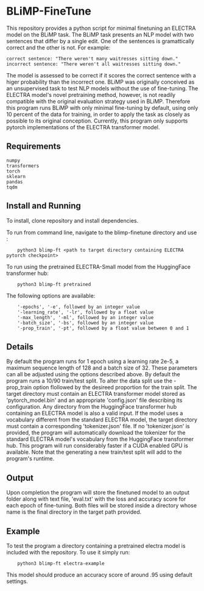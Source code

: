 # BLiMP-FineTune

This repository provides a python script for minimal finetuning an ELECTRA model on the BLiMP task. The BLiMP task presents an NLP model with two sentences that differ by a single edit. One of the sentences is gramattically correct and the other is not. For example:

    correct sentence: "There weren't many waitresses sitting down."
    incorrect sentence: "There weren't all waitresses sitting down."

The model is assessed to be correct if it scores the correct sentence with a higer probability than the incorrect one. BLiMP was originally conceived as an unsupervised task to test NLP models without the use of fine-tuning. The ELECTRA model's novel pretraining method, however, is not readily compatible with the original evaluation strategy used in BLiMP. Therefore this program runs BLiMP with only minimal fine-tuning by default, using only 10 percent of the data for training, in order to apply the task as closely as possible to its original conception. Currently, this program only supports pytorch implementations of the ELECTRA transformer model. 

## Requirements

    numpy
    transformers
    torch
    sklearn
    pandas
    tqdm

## Install and Running

To install, clone repository and install dependencies.

To run from command line, navigate to the blimp-finetune directory and use :

        python3 blimp-ft <path to target directory containing ELECTRA pytorch checkpoint>

To run using the pretrained ELECTRA-Small model from the HuggingFace transformer hub:

        python3 blimp-ft pretrained

The following options are available:

        '-epochs', '-e', followed by an integer value
        '-learning_rate', '-lr', followed by a float value
        '-max_length', '-ml', followed by an integer value
        '-batch_size', '-bs', followed by an integer value
        '-prop_train', '-pt', followed by a float value between 0 and 1


## Details

By default the program runs for 1 epoch using a learning rate 2e-5, a maximum sequence length of 128 and a batch size of 32. These parameters can all be adjusted using the options described above. By default the program runs a 10/90 train/test split. To alter the data split use the -prop_train option flollowed by the desireed proportion for the train split.  The target directory must contain an ELECTRA transformer model stored as 'pytorch_model.bin' and an appropriate 'config.json' file describing its configuration. Any directory from the HuggingFace transformer hub containing an ELECTRA model is also a valid input.  If the model uses a vocabulary different from the standard ELECTRA model, the target directory must contain a corresponding 'tokenizer.json' file. If no 'tokenizer.json' is provided, the program will automatically download the tokenizer for the standard ELECTRA model's vocabulary from the HuggingFace transformer hub. This program will run considerably faster if a CUDA enabled GPU is available. Note that the generating a new train/test split will add to the program's runtime.

## Output

Upon completion the program will store the finetuned model to an output folder along with text file, 'eval.txt' with the loss and accuracy score for each epoch of fine-tuning. Both files will be stored inside a directory whose name is the final directory in the target path provided. 

## Example

To test the program a directory containing a pretrained electra model is included with the repository. To use it simply run:

        python3 blimp-ft electra-example

This model should produce an accuracy score of around .95 using default settings.


